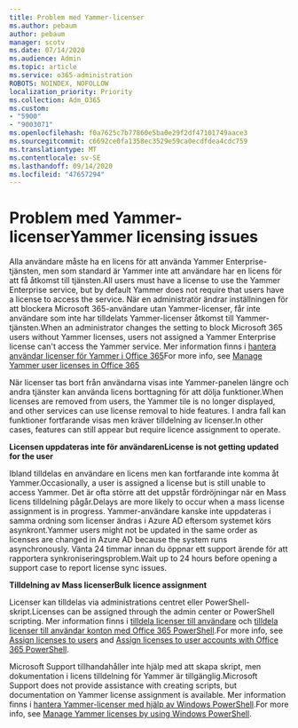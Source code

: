 ```yaml
---
title: Problem med Yammer-licenser
ms.author: pebaum
author: pebaum
manager: scotv
ms.date: 07/14/2020
ms.audience: Admin
ms.topic: article
ms.service: o365-administration
ROBOTS: NOINDEX, NOFOLLOW
localization_priority: Priority
ms.collection: Adm_O365
ms.custom:
- "5900"
- "9003071"
ms.openlocfilehash: f0a7625c7b77860e5ba0e29f2df47101749aace3
ms.sourcegitcommit: c6692ce0fa1358ec3529e59ca0ecdfdea4cdc759
ms.translationtype: MT
ms.contentlocale: sv-SE
ms.lasthandoff: 09/14/2020
ms.locfileid: "47657294"
---
```

# <a name="yammer-licensing-issues"></a><span data-ttu-id="02426-102">Problem med Yammer-licenser</span><span class="sxs-lookup"><span data-stu-id="02426-102">Yammer licensing issues</span></span>

<span data-ttu-id="02426-103">Alla användare måste ha en licens för att använda Yammer Enterprise-tjänsten, men som standard är Yammer inte att användare har en licens för att få åtkomst till tjänsten.</span><span class="sxs-lookup"><span data-stu-id="02426-103">All users must have a license to use the Yammer Enterprise service, but by default Yammer does not require that users have a license to access the service.</span></span> <span data-ttu-id="02426-104">När en administratör ändrar inställningen för att blockera Microsoft 365-användare utan Yammer-licenser, får inte användare som inte har tilldelats Yammer-licenser åtkomst till Yammer-tjänsten.</span><span class="sxs-lookup"><span data-stu-id="02426-104">When an administrator changes the setting to block Microsoft 365 users without Yammer licenses, users not assigned a Yammer Enterprise license can't access the Yammer service.</span></span> <span data-ttu-id="02426-105">Mer information finns i [hantera användar licenser för Yammer i Office 365](https://docs.microsoft.com/yammer/manage-yammer-users/manage-yammer-licenses-in-office-365)</span><span class="sxs-lookup"><span data-stu-id="02426-105">For more info, see [Manage Yammer user licenses in Office 365](https://docs.microsoft.com/yammer/manage-yammer-users/manage-yammer-licenses-in-office-365)</span></span> 

<span data-ttu-id="02426-106">När licenser tas bort från användarna visas inte Yammer-panelen längre och andra tjänster kan använda licens borttagning för att dölja funktioner.</span><span class="sxs-lookup"><span data-stu-id="02426-106">When licenses are removed from users, the Yammer tile is no longer displayed, and other services can use license removal to hide features.</span></span> <span data-ttu-id="02426-107">I andra fall kan funktioner fortfarande visas men kräver tilldelning av licenser.</span><span class="sxs-lookup"><span data-stu-id="02426-107">In other cases, features can still appear but require licence assignment to operate.</span></span>  

<span data-ttu-id="02426-108">**Licensen uppdateras inte för användaren**</span><span class="sxs-lookup"><span data-stu-id="02426-108">**License is not getting updated for the user**</span></span>  

<span data-ttu-id="02426-109">Ibland tilldelas en användare en licens men kan fortfarande inte komma åt Yammer.</span><span class="sxs-lookup"><span data-stu-id="02426-109">Occasionally, a user is assigned a license but is still unable to access Yammer.</span></span> <span data-ttu-id="02426-110">Det är ofta större att det uppstår fördröjningar när en Mass licens tilldelning pågår.</span><span class="sxs-lookup"><span data-stu-id="02426-110">Delays are more likely to occur when a mass license assignment is in progress.</span></span> <span data-ttu-id="02426-111">Yammer-användare kanske inte uppdateras i samma ordning som licenser ändras i Azure AD eftersom systemet körs asynkront.</span><span class="sxs-lookup"><span data-stu-id="02426-111">Yammer users might not be updated in the same order as licenses are changed in Azure AD because the system runs asynchronously.</span></span> <span data-ttu-id="02426-112">Vänta 24 timmar innan du öppnar ett support ärende för att rapportera synkroniseringsproblem.</span><span class="sxs-lookup"><span data-stu-id="02426-112">Wait up to 24 hours before opening a support case to report license sync issues.</span></span>  

<span data-ttu-id="02426-113">**Tilldelning av Mass licenser**</span><span class="sxs-lookup"><span data-stu-id="02426-113">**Bulk licence assignment**</span></span>  

<span data-ttu-id="02426-114">Licenser kan tilldelas via administrations centret eller PowerShell-skript.</span><span class="sxs-lookup"><span data-stu-id="02426-114">Licenses can be assigned through the admin center or PowerShell scripting.</span></span> <span data-ttu-id="02426-115">Mer information finns i [tilldela licenser till användare](https://docs.microsoft.com/microsoft-365/admin/manage/assign-licenses-to-users) och [tilldela licenser till användar konton med Office 365 PowerShell](https://docs.microsoft.com/office365/enterprise/powershell/assign-licenses-to-user-accounts-with-office-365-powershell).</span><span class="sxs-lookup"><span data-stu-id="02426-115">For more info, see [Assign licenses to users](https://docs.microsoft.com/microsoft-365/admin/manage/assign-licenses-to-users) and [Assign licenses to user accounts with Office 365 PowerShell](https://docs.microsoft.com/office365/enterprise/powershell/assign-licenses-to-user-accounts-with-office-365-powershell).</span></span> 

<span data-ttu-id="02426-116">Microsoft Support tillhandahåller inte hjälp med att skapa skript, men dokumentation i licens tilldelning för Yammer är tillgänglig.</span><span class="sxs-lookup"><span data-stu-id="02426-116">Microsoft Support does not provide assistance with creating scripts, but documentation on Yammer license assignment is available.</span></span> <span data-ttu-id="02426-117">Mer information finns i [hantera Yammer-licenser med hjälp av Windows PowerShell](https://docs.microsoft.com/yammer/manage-yammer-users/manage-yammer-licenses-in-office-365#manage-yammer-licenses-by-using-windows-powershell).</span><span class="sxs-lookup"><span data-stu-id="02426-117">For more info, see [Manage Yammer licenses by using Windows PowerShell](https://docs.microsoft.com/yammer/manage-yammer-users/manage-yammer-licenses-in-office-365#manage-yammer-licenses-by-using-windows-powershell).</span></span>